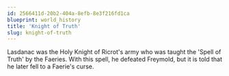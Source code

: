 ```yaml
---
id: 2566411d-20b2-404a-8efb-8e3f216fd1ca
blueprint: world_history
title: 'Knight of Truth'
slug: knight-of-truth
---
```

Lasdanac was the Holy Knight of Ricrot's army who was taught the 'Spell of Truth' by the Faeries. With this spell, he defeated Freymold, but it is told that he later fell to a Faerie's curse.